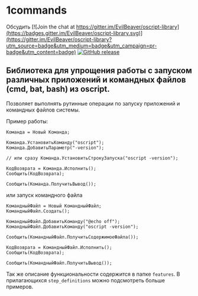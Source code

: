# 1commands

Обсудить [![Join the chat at https://gitter.im/EvilBeaver/oscript-library](https://badges.gitter.im/EvilBeaver/oscript-library.svg)](https://gitter.im/EvilBeaver/oscript-library?utm_source=badge&utm_medium=badge&utm_campaign=pr-badge&utm_content=badge) [![GitHub release](https://img.shields.io/github/release/artbear/1commands.svg)](https://github.com/artbear/1commands/releases)

## Библиотека для упрощения работы c запуском различных приложений и командных файлов (cmd, bat, bash) из oscript.

Позволяет выполнять рутинные операции по запуску приложений и командных файлов системы.

Пример работы:
```bsl
Команда = Новый Команда;

Команда.УстановитьКоманду("oscript");
Команда.ДобавитьПараметр("-version");	

// или сразу Команда.УстановитьСтрокуЗапуска("oscript -version");

КодВозврата = Команда.Исполнить();
Сообщить(КодВозврата);

Сообщить(Команда.ПолучитьВывод());
```

или запуск командного файла
```bsl
КомандныйФайл = Новый КомандныйФайл;
КомандныйФайл.Создать();

КомандныйФайл.ДобавитьКоманду("@echo off");	
КомандныйФайл.ДобавитьКоманду("oscript -version");	

Сообщить(КомандныйФайл.ПолучитьСодержимоеФайла());

КодВозврата = КомандныйФайл.Исполнить();
Сообщить(КодВозврата);

Сообщить(КомандныйФайл.ПолучитьВывод());
```

Так же описание функциональности содержится в папке `features`. В прилагающихся `step_definitions` можно подсмотреть больше примеров.

